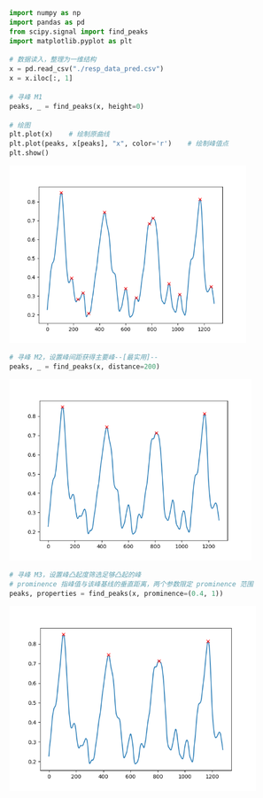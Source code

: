 ```python
import numpy as np
import pandas as pd
from scipy.signal import find_peaks
import matplotlib.pyplot as plt

# 数据读入，整理为一维结构
x = pd.read_csv("./resp_data_pred.csv")
x = x.iloc[:, 1]

# 寻峰 M1
peaks, _ = find_peaks(x, height=0)

# 绘图
plt.plot(x)    # 绘制原曲线
plt.plot(peaks, x[peaks], "x", color='r')    # 绘制峰值点
plt.show()
```

<img title="" src="Figure_1.png" alt="Figure_1.png" width="428" data-align="center">

```python
# 寻峰 M2，设置峰间距获得主要峰--[最实用]--
peaks, _ = find_peaks(x, distance=200)
```

<img title="" src="Figure_2.png" alt="Figure_2.png" width="438" data-align="center">

```python
# 寻峰 M3，设置峰凸起度筛选足够凸起的峰
# prominence 指峰值与该峰基线的垂直距离，两个参数限定 prominence 范围
peaks, properties = find_peaks(x, prominence=(0.4, 1))
```

<img title="" src="Figure_3.png" alt="Figure_3.png" data-align="center" width="446">

